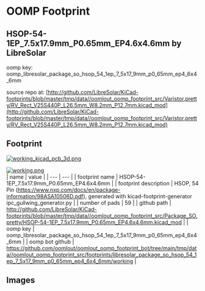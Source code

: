 # OOMP Footprint  
## HSOP-54-1EP_7.5x17.9mm_P0.65mm_EP4.6x4.6mm  by LibreSolar  
  
oomp key: oomp_libresolar_package_so_hsop_54_1ep_7_5x17_9mm_p0_65mm_ep4_6x4_6mm  
  
source repo at: [http://github.com/LibreSolar/KiCad-footprints/blob/master/tmp/data//oomlout_oomp_footprint_src/Varistor.pretty/RV_Rect_V25S440P_L26.5mm_W8.2mm_P12.7mm.kicad_mod](http://github.com/LibreSolar/KiCad-footprints/blob/master/tmp/data//oomlout_oomp_footprint_src/Varistor.pretty/RV_Rect_V25S440P_L26.5mm_W8.2mm_P12.7mm.kicad_mod)  
## Footprint  
  
[![working_kicad_pcb_3d.png](working_kicad_pcb_3d_600.png)](working_kicad_pcb_3d.png)  
  
[![working.png](working_600.png)](working.png)  
| name | value | 
| --- | --- | 
| footprint name | HSOP-54-1EP_7.5x17.9mm_P0.65mm_EP4.6x4.6mm | 
| footprint description | HSOP, 54 Pin (https://www.nxp.com/docs/en/package-information/98ASA10506D.pdf), generated with kicad-footprint-generator ipc_gullwing_generator.py | 
| number of pads | 59 | 
| github path | http://github.com/LibreSolar/KiCad-footprints/blob/master/tmp/data//oomlout_oomp_footprint_src/Package_SO.pretty/HSOP-54-1EP_7.5x17.9mm_P0.65mm_EP4.6x4.6mm.kicad_mod | 
| oomp key | oomp_libresolar_package_so_hsop_54_1ep_7_5x17_9mm_p0_65mm_ep4_6x4_6mm | 
| oomp bot github | https://github.com/oomlout/oomlout_oomp_footprint_bot/tree/main/tmp/data//oomlout_oomp_footprint_src/footprints/libresolar_package_so_hsop_54_1ep_7_5x17_9mm_p0_65mm_ep4_6x4_6mm/working | 
## Images  
